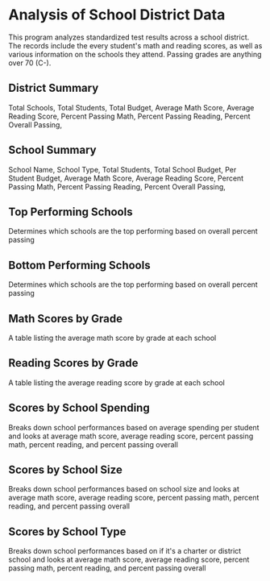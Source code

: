 # Analysis of School District Data
This program analyzes standardized test results across a school district. The records include the every student's math and reading scores, as well as various information on the schools they attend. Passing grades are anything over 70 (C-).

## District Summary 

   Total Schools,
   Total Students,
   Total Budget,
   Average Math Score,
   Average Reading Score,
   Percent Passing Math,
   Percent Passing Reading,
   Percent Overall Passing, 

## School Summary

  School Name,
  School Type,
  Total Students,
  Total School Budget,
  Per Student Budget,
  Average Math Score,
  Average Reading Score,
  Percent Passing Math,
  Percent Passing Reading,
  Percent Overall Passing,

## Top Performing Schools 
   Determines which schools are the top performing based on overall percent passing

## Bottom Performing Schools
Determines which schools are the top performing based on overall percent passing
    
## Math Scores by Grade
A table listing the average math score by grade at each school

## Reading Scores by Grade
A table listing the average reading score by grade at each school
    
## Scores by School Spending
Breaks down school performances based on average spending per student and looks at average math score, average reading score, percent passing math,    percent reading, and percent passing overall

## Scores by School Size

Breaks down school performances based on school size and looks at average math score, average reading score, percent passing math,    percent reading, and percent passing overall

## Scores by School Type

Breaks down school performances based on if it's a charter or district school and looks at average math score, average reading score, percent passing math,    percent reading, and percent passing overall

